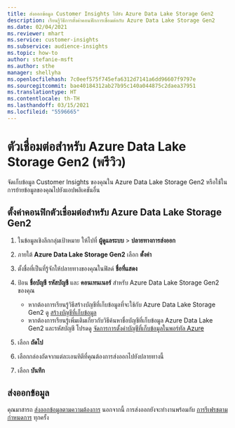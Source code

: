 ```yaml
---
title: ส่งออกข้อมูล Customer Insights ไปยัง Azure Data Lake Storage Gen2
description: เรียนรู้วิธีการตั้งค่าคอนฟิกการเชื่อมต่อกับ Azure Data Lake Storage Gen2
ms.date: 02/04/2021
ms.reviewer: mhart
ms.service: customer-insights
ms.subservice: audience-insights
ms.topic: how-to
author: stefanie-msft
ms.author: sthe
manager: shellyha
ms.openlocfilehash: 7c0eef575f745efa6312d7141a6dd96607f9797e
ms.sourcegitcommit: bae40184312ab27b95c140a044875c2daea37951
ms.translationtype: HT
ms.contentlocale: th-TH
ms.lasthandoff: 03/15/2021
ms.locfileid: "5596665"
---
```

# <a name="connector-for-azure-data-lake-storage-gen2-preview"></a>ตัวเชื่อมต่อสำหรับ Azure Data Lake Storage Gen2 (พรีวิว)

จัดเก็บข้อมูล Customer Insights ของคุณใน Azure Data Lake Storage Gen2 หรือใช้ในการย้ายข้อมูลของคุณไปยังแอปพลิเคชันอื่น

## <a name="configure-the-connector-for-azure-data-lake-storage-gen2"></a>ตั้งค่าคอนฟิกตัวเชื่อมต่อสำหรับ Azure Data Lake Storage Gen2

1. ในข้อมูลเชิงลึกกลุ่มเป้าหมาย ให้ไปที่ **ผู้ดูแลระบบ** > **ปลายทางการส่งออก**

1. ภายใต้ **Azure Data Lake Storage Gen2** เลือก **ตั้งค่า**

1. ตั้งชื่อที่เป็นที่รู้จักให้ปลายทางของคุณในฟิลด์ **ชื่อที่แสดง**

1. ป้อน **ชื่อบัญชี** **รหัสบัญชี** และ **คอนเทนเนอร์** สำหรับ Azure Data Lake Storage Gen2 ของคุณ
    - หากต้องการเรียนรู้วิธีสร้างบัญชีที่เก็บข้อมูลที่จะใช้กับ Azure Data Lake Storage Gen2 ดู [สร้างบัญชีที่เก็บข้อมูล](/azure/storage/blobs/create-data-lake-storage-account) 
    - หากต้องการเรียนรู้เพิ่มเติมเกี่ยวกับวิธีค้นหาชื่อบัญชีที่เก็บข้อมูล Azure Data Lake Gen2 และรหัสบัญชี โปรดดู [จัดการการตั้งค่าบัญชีที่เก็บข้อมูลในพอร์ทัล Azure](/azure/storage/common/storage-account-manage)

1. เลือก **ถัดไป**

1. เลือกกล่องถัดจากแต่ละเอนทิตีที่คุณต้องการส่งออกไปยังปลายทางนี้

1. เลือก **บันทึก**

## <a name="export-the-data"></a>ส่งออกข้อมูล

คุณมาสารถ [ส่งออกข้อมูลตามความต้องการ](export-destinations.md#export-data-on-demand) นอกจากนี้ การส่งออกยังจะทำงานพร้อมกับ [การรีเฟรชตามกำหนดการ](system.md#schedule-tab) ทุกครั้ง